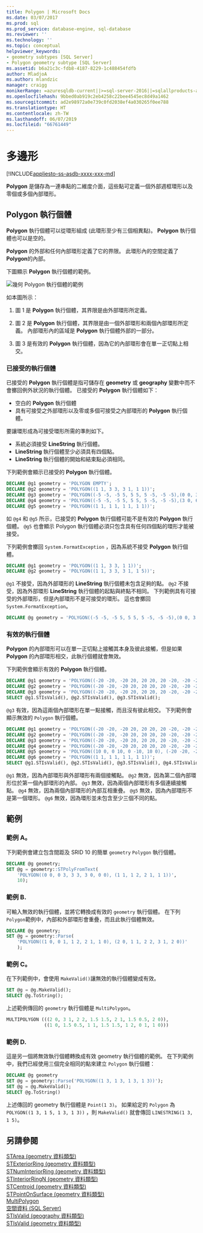 ```yaml
---
title: Polygon | Microsoft Docs
ms.date: 03/07/2017
ms.prod: sql
ms.prod_service: database-engine, sql-database
ms.reviewer: ''
ms.technology: ''
ms.topic: conceptual
helpviewer_keywords:
- geometry subtypes [SQL Server]
- Polygon geometry subtype [SQL Server]
ms.assetid: b6a21c3c-fdb8-4187-8229-1c488454fdfb
author: MladjoA
ms.author: mlandzic
manager: craigg
monikerRange: =azuresqldb-current||>=sql-server-2016||=sqlallproducts-allversions||>=sql-server-linux-2017||=azuresqldb-mi-current
ms.openlocfilehash: 9bbed0ab919c2eb4258c22bee4545ec8d49a1462
ms.sourcegitcommit: ad2e98972a0e739c0fd2038ef4a030265f0ee788
ms.translationtype: HT
ms.contentlocale: zh-TW
ms.lasthandoff: 06/07/2019
ms.locfileid: "66761449"
---
```

# <a name="polygon"></a>多邊形

[!INCLUDE[appliesto-ss-asdb-xxxx-xxx-md](../../includes/appliesto-ss-asdb-xxxx-xxx-md.md)]

  **Polygon** 是儲存為一連串點的二維度介面，這些點可定義一個外部週框環形以及零個或多個內部環形。  
  
## <a name="polygon-instances"></a>Polygon 執行個體  
 **Polygon** 執行個體可以從環形組成 (此環形至少有三個相異點)。 **Polygon** 執行個體也可以是空的。  
  
**Polygon** 的外部和任何內部環形定義了它的界限。 此環形內的空間定義了 **Polygon**的內部。  
  
下圖顯示 **Polygon** 執行個體的範例。  
  
 ![幾何 Polygon 執行個體的範例](../../relational-databases/spatial/media/polygon.gif "幾何 Polygon 執行個體的範例")  
  
如本圖所示：  
  
1.  圖 1 是 **Polygon** 執行個體，其界限是由外部環形所定義。  
  
2.  圖 2 是 **Polygon** 執行個體，其界限是由一個外部環形和兩個內部環形所定義。 內部環形內的區域是 **Polygon** 執行個體外部的一部分。  
  
3.  圖 3 是有效的 **Polygon** 執行個體，因為它的內部環形會在單一正切點上相交。  
  
### <a name="accepted-instances"></a>已接受的執行個體  
 已接受的 **Polygon** 執行個體是指可儲存在 **geometry** 或 **geography** 變數中而不會擲回例外狀況的執行個體。 已接受的 **Polygon** 執行個體如下：  
  
-   空白的 **Polygon** 執行個體  
-   具有可接受之外部環形以及零或多個可接受之內部環形的 **Polygon** 執行個體。  
  
要讓環形成為可接受環形所需的準則如下。  
  
-   系統必須接受 **LineString** 執行個體。  
-   **LineString** 執行個體至少必須具有四個點。  
-   **LineString** 執行個體的開始和結束點必須相同。  
  
下列範例會顯示已接受的 **Polygon** 執行個體。  
  
```sql  
DECLARE @g1 geometry = 'POLYGON EMPTY';  
DECLARE @g2 geometry = 'POLYGON((1 1, 3 3, 3 1, 1 1))';  
DECLARE @g3 geometry = 'POLYGON((-5 -5, -5 5, 5 5, 5 -5, -5 -5),(0 0, 3 0, 3 3, 0 3, 0 0))';  
DECLARE @g4 geometry = 'POLYGON((-5 -5, -5 5, 5 5, 5 -5, -5 -5),(3 0, 6 0, 6 3, 3 3, 3 0))';  
DECLARE @g5 geometry = 'POLYGON((1 1, 1 1, 1 1, 1 1))';  
```  
  
如 `@g4` 和 `@g5` 所示，已接受的 **Polygon** 執行個體可能不是有效的 **Polygon** 執行個體。 `@g5` 也會顯示 Polygon 執行個體必須只包含具有任何四個點的環形才能被接受。  
  
下列範例會擲回 `System.FormatException` ，因為系統不接受 **Polygon** 執行個體。  
  
```sql  
DECLARE @g1 geometry = 'POLYGON((1 1, 3 3, 1 1))';  
DECLARE @g2 geometry = 'POLYGON((1 1, 3 3, 3 1, 1 5))';  
```  
  
`@g1` 不接受，因為外部環形的 **LineString** 執行個體未包含足夠的點。 `@g2` 不接受，因為外部環形 **LineString** 執行個體的起點與終點不相同。 下列範例具有可接受的外部環形，但是內部環形不是可接受的環形。 這也會擲回 `System.FormatException`。  
  
```sql  
DECLARE @g geometry = 'POLYGON((-5 -5, -5 5, 5 5, 5 -5, -5 -5),(0 0, 3 0, 0 0))';  
```  
  
### <a name="valid-instances"></a>有效的執行個體  
 **Polygon** 的內部環形可以在單一正切點上接觸其本身及彼此接觸，但是如果 **Polygon** 的內部環形相交，此執行個體就會無效。  
  
 下列範例會顯示有效的 **Polygon** 執行個體。  
  
```sql  
DECLARE @g1 geometry = 'POLYGON((-20 -20, -20 20, 20 20, 20 -20, -20 -20))';  
DECLARE @g2 geometry = 'POLYGON((-20 -20, -20 20, 20 20, 20 -20, -20 -20), (10 0, 0 10, 0 -10, 10 0))';  
DECLARE @g3 geometry = 'POLYGON((-20 -20, -20 20, 20 20, 20 -20, -20 -20), (10 0, 0 10, 0 -10, 10 0), (-10 0, 0 10, -5 -10, -10 0))';  
SELECT @g1.STIsValid(), @g2.STIsValid(), @g3.STIsValid();  
```  
  
 `@g3` 有效，因為這兩個內部環形在單一點接觸，而且沒有彼此相交。 下列範例會顯示無效的 `Polygon` 執行個體。  
  
```sql   
DECLARE @g1 geometry = 'POLYGON((-20 -20, -20 20, 20 20, 20 -20, -20 -20), (20 0, 0 10, 0 -20, 20 0))';  
DECLARE @g2 geometry = 'POLYGON((-20 -20, -20 20, 20 20, 20 -20, -20 -20), (10 0, 0 10, 0 -10, 10 0), (5 0, 1 5, 1 -5, 5 0))';  
DECLARE @g3 geometry = 'POLYGON((-20 -20, -20 20, 20 20, 20 -20, -20 -20), (10 0, 0 10, 0 -10, 10 0), (-10 0, 0 10, 0 -10, -10 0))';  
DECLARE @g4 geometry = 'POLYGON((-20 -20, -20 20, 20 20, 20 -20, -20 -20), (10 0, 0 10, 0 -10, 10 0), (-10 0, 1 5, 0 -10, -10 0))';  
DECLARE @g5 geometry = 'POLYGON((10 0, 0 10, 0 -10, 10 0), (-20 -20, -20 20, 20 20, 20 -20, -20 -20) )';  
DECLARE @g6 geometry = 'POLYGON((1 1, 1 1, 1 1, 1 1))';  
SELECT @g1.STIsValid(), @g2.STIsValid(), @g3.STIsValid(), @g4.STIsValid(), @g5.STIsValid(), @g6.STIsValid();  
```  
  
 `@g1` 無效，因為內部環形與外部環形有兩個接觸點。 `@g2` 無效，因為第二個內部環形位於第一個內部環形的內部。 `@g3` 無效，因為兩個內部環形有多個連續接觸點。 `@g4` 無效，因為兩個內部環形的內部互相重疊。 `@g5` 無效，因為內部環形不是第一個環形。 `@g6` 無效，因為環形並未包含至少三個不同的點。  
  
## <a name="examples"></a>範例  
### <a name="example-a"></a>範例 A。  
下列範例會建立包含間距及 SRID 10 的簡單 `geometry` `Polygon` 執行個體。
  
```sql  
DECLARE @g geometry;  
SET @g = geometry::STPolyFromText(
    'POLYGON((0 0, 0 3, 3 3, 3 0, 0 0), (1 1, 1 2, 2 1, 1 1))',
    10);
```  
  

### <a name="example-b"></a>範例 B.   
可輸入無效的執行個體，並將它轉換成有效的 `geometry` 執行個體。 在下列 `Polygon`範例中，內部和外部環形會重疊，而且此執行個體無效。  
  
```sql  
DECLARE @g geometry;  
SET @g = geometry::Parse(
    'POLYGON((1 0, 0 1, 1 2, 2 1, 1 0), (2 0, 1 1, 2 2, 3 1, 2 0))'
    );  
```  
  
### <a name="example-c"></a>範例 C。  
在下列範例中，會使用 `MakeValid()`讓無效的執行個體變成有效。  
  
```sql  
SET @g = @g.MakeValid();  
SELECT @g.ToString();  
```  
  
上述範例傳回的 `geometry` 執行個體是 `MultiPolygon`。  
  
```sql  
MULTIPOLYGON (((2 0, 3 1, 2 2, 1.5 1.5, 2 1, 1.5 0.5, 2 0)),
              ((1 0, 1.5 0.5, 1 1, 1.5 1.5, 1 2, 0 1, 1 0)))
```  
  
### <a name="example-d"></a>範例 D.  
這是另一個將無效執行個體轉換成有效 geometry 執行個體的範例。 在下列範例中，我們已經使用三個完全相同的點來建立 `Polygon` 執行個體：  
  
```sql  
DECLARE @g geometry  
SET @g = geometry::Parse('POLYGON((1 3, 1 3, 1 3, 1 3))');  
SET @g = @g.MakeValid();  
SELECT @g.ToString()  
```  
  
上述傳回的 geometry 執行個體是 `Point(1 3)`。  如果給定的 `Polygon` 為 `POLYGON((1 3, 1 5, 1 3, 1 3))` ，則 `MakeValid()` 就會傳回 `LINESTRING(1 3, 1 5)`。  
  
## <a name="see-also"></a>另請參閱  
 [STArea &#40;geometry 資料類型&#41;](../../t-sql/spatial-geometry/starea-geometry-data-type.md)   
 [STExteriorRing &#40;geometry 資料類型&#41;](../../t-sql/spatial-geometry/stexteriorring-geometry-data-type.md)   
 [STNumInteriorRing &#40;geometry 資料類型&#41;](../../t-sql/spatial-geometry/stnuminteriorring-geometry-data-type.md)   
 [STInteriorRingN &#40;geometry 資料類型&#41;](../../t-sql/spatial-geometry/stinteriorringn-geometry-data-type.md)   
 [STCentroid &#40;geometry 資料類型&#41;](../../t-sql/spatial-geometry/stcentroid-geometry-data-type.md)   
 [STPointOnSurface &#40;geometry 資料類型&#41;](../../t-sql/spatial-geometry/stpointonsurface-geometry-data-type.md)   
 [MultiPolygon](../../relational-databases/spatial/multipolygon.md)   
 [空間資料 &#40;SQL Server&#41;](../../relational-databases/spatial/spatial-data-sql-server.md)   
 [STIsValid &#40;geography 資料類型&#41;](../../t-sql/spatial-geography/stisvalid-geography-data-type.md)   
 [STIsValid &#40;geometry 資料類型&#41;](../../t-sql/spatial-geometry/stisvalid-geometry-data-type.md)  
  
  

